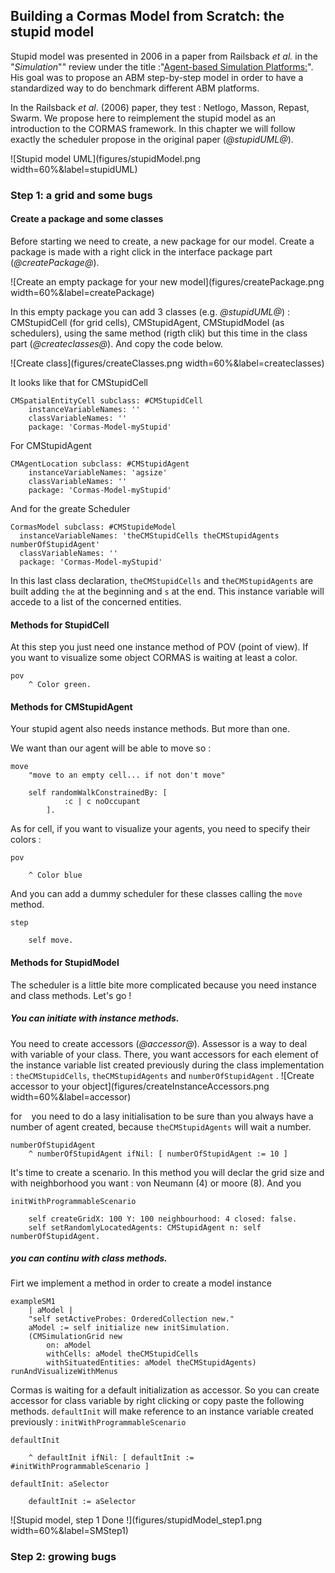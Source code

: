 ## Building a Cormas Model from Scratch: the stupid modelStupid model was presented in 2006 in a paper from Railsback _et al._ in the "_Simulation_"" review under the title :"[Agent-based Simulation Platforms:](http://sim.sagepub.com/cgi/content/abstract/82/9/609)". His goal was to propose an ABM step-by-step model in order to  have a standardized way to do benchmark different ABM platforms.In the Railsback _et al_. \(2006\) paper, they test : Netlogo, Masson, Repast, Swarm. We propose here to reimplement the stupid model as an introduction to the CORMAS framework. In this chapter we will follow exactly the scheduler propose in the original paper \(*@stupidUML@*\).![Stupid model UML](figures/stupidModel.png width=60%&label=stupidUML)### Step 1: a grid and some bugs#### Create a package and some classesBefore starting we need to create, a new package for our model. Create a package is made with a right click in the interface package part \(*@createPackage@*\).![Create an empty package for your new model](figures/createPackage.png width=60%&label=createPackage)In this empty package you can add 3 classes \(e.g. *@stupidUML@*\) : CMStupidCell \(for grid cells\), CMStupidAgent, CMStupidModel \(as schedulers\), using the same method \(rigth clik\) but this time in the class part \(*@createclasses@*\). And copy the code below.![Create class](figures/createClasses.png width=60%&label=createclasses)It looks like that for CMStupidCell```CMSpatialEntityCell subclass: #CMStupidCell
	instanceVariableNames: ''
	classVariableNames: ''
	package: 'Cormas-Model-myStupid'```For CMStupidAgent```CMAgentLocation subclass: #CMStupidAgent
	instanceVariableNames: 'agsize'
	classVariableNames: ''
	package: 'Cormas-Model-myStupid'```And for the greate Scheduler```CormasModel subclass: #CMStupideModel
  instanceVariableNames: 'theCMStupidCells theCMStupidAgents numberOfStupidAgent'
  classVariableNames: ''
  package: 'Cormas-Model-myStupid'```In this last class declaration, `theCMStupidCells` and `theCMStupidAgents` are built adding `the` at the beginning and `s` at the end. This instance variable will accede to a list of the concerned entities.#### Methods for StupidCellAt this step you just need one instance method of POV \(point of view\). If you want to visualize some object CORMAS is waiting at least a color.```pov
	^ Color green.```#### Methods for CMStupidAgentYour stupid agent also needs instance methods. But more than one.We want than our agent will be able to move so :```move
	"move to an empty cell... if not don't move"

	self randomWalkConstrainedBy: [
			:c | c noOccupant
		].```As for cell, if you want to visualize your agents, you need to specify their colors :```pov

	^ Color blue```And you can add a dummy scheduler for these classes calling the `move` method.```step

	self move.```#### Methods for StupidModelThe scheduler is a little bite more complicated because you need instance and class methods. Let's go !##### You can initiate with instance methods.You need to create accessors \(*@accessor@*\). Assessor is a way to deal with variable of your class. There, you want accessors for each element of the instance variable list created previously during the class implementation : `theCMStupidCells`, `theCMStupidAgents` and `numberOfStupidAgent` .![Create accessor to your object](figures/createInstanceAccessors.png width=60%&label=accessor)for ` ` you need to do a lasy initialisation to be sure than you always have a number of agent created, because `theCMStupidAgents` will wait a number.```numberOfStupidAgent
	^ numberOfStupidAgent ifNil: [ numberOfStupidAgent := 10 ]```It's time to create a scenario. In this method you will declar the grid size and with neighborhood you want : von Neumann \(4\) or moore \(8\). And you```initWithProgrammableScenario

	self createGridX: 100 Y: 100 neighbourhood: 4 closed: false.
	self setRandomlyLocatedAgents: CMStupidAgent n: self numberOfStupidAgent.```##### you can continu with class methods.Firt we implement a method in order to create a model instance```exampleSM1
	| aModel |
	"self setActiveProbes: OrderedCollection new."
	aModel := self initialize new initSimulation.
	(CMSimulationGrid new
		on: aModel
		withCells: aModel theCMStupidCells
		withSituatedEntities: aModel theCMStupidAgents) runAndVisualizeWithMenus```Cormas is waiting for a default initialization as accessor. So you can create accessor for class variable by right clicking or copy paste the following methods. `defaultInit` will make reference to an instance variable created previously : `initWithProgrammableScenario````defaultInit

	^ defaultInit ifNil: [ defaultInit := #initWithProgrammableScenario ]``````defaultInit: aSelector

	defaultInit := aSelector```![Stupid model, step 1 Done !](figures/stupidModel_step1.png width=60%&label=SMStep1)### Step 2: growing bugs